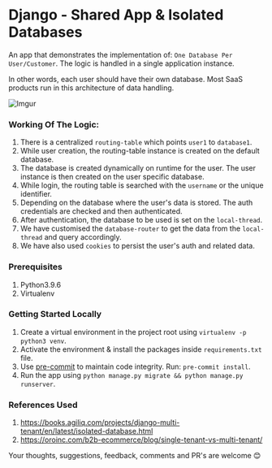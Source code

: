 # Django - Shared App & Isolated Databases

An app that demonstrates the implementation of: `One Database Per User/Customer`.
The logic is handled in a single application instance.

In other words, each user should have their own database. Most SaaS products run in this architecture of data handling.

![Imgur](https://i.imgur.com/308fQMK.png)

### Working Of The Logic:

1. There is a centralized `routing-table` which points `user1` to `database1`.
2. While user creation, the routing-table instance is created on the default database.
3. The database is created dynamically on runtime for the user. The user instance is then created on the user specific database.
4. While login, the routing table is searched with the `username` or the unique identifier.
5. Depending on the database where the user's data is stored. The auth credentials are checked and then authenticated.
6. After authentication, the database to be used is set on the `local-thread`.
7. We have customised the `database-router` to get the data from the `local-thread` and query accordingly.
8. We have also used `cookies` to persist the user's auth and related data.


### Prerequisites

1. Python3.9.6
2. Virtualenv


### Getting Started Locally

1. Create a virtual environment in the project root using `virtualenv -p python3 venv`.
2. Activate the environment & install the packages inside `requirements.txt` file.
3. Use [pre-commit](https://pre-commit.com/) to maintain code integrity. Run: `pre-commit install`.
4. Run the app using `python manage.py migrate && python manage.py runserver`.


### References Used

1. https://books.agiliq.com/projects/django-multi-tenant/en/latest/isolated-database.html
2. https://oroinc.com/b2b-ecommerce/blog/single-tenant-vs-multi-tenant/


Your thoughts, suggestions, feedback, comments and PR's are welcome 😊

